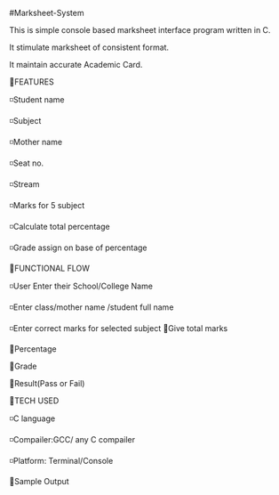 #Marksheet-System

This is simple console based marksheet interface program written in C. 

It stimulate marksheet of consistent format. 

It maintain accurate Academic Card. 

📌FEATURES
  
  ◽️Student name 

  ◽️Subject 

  ◽️Mother name

  ◽️Seat no.

  ◽️Stream 

  ◽️Marks for 5 subject

  ◽️Calculate total percentage 

  ◽️Grade assign on base of percentage

📌FUNCTIONAL FLOW 

  ◽️User Enter their School/College Name

  ◽️Enter class/mother name /student full name

  ◽️Enter correct marks for selected subject 
   🔸Give total marks 
  
   🔸Percentage 
    
   🔸Grade 

   🔸Result(Pass or Fail) 
      
📌TECH USED 

  ◽️C language

  ◽️Compailer:GCC/ any C compailer

  ◽️Platform: Terminal/Console

🔴Sample Output

   




  
